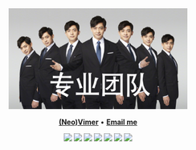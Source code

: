 <div align="center">
<img height="200" src="https://raw.githubusercontent.com/dindin12138/dindin12138/main/zw.jpg" />
</div>

<p align="center">
<b><a href="https://github.com/neovim/neovim">(Neo)Vimer</a></b>
•
<b><a href="mailto:79844759+dindin12138@users.noreply.github.com"> Email me</a></b>
</p>

<p align="center">
<img src = "https://img.shields.io/badge/nixos-dindin12138.svg?style=for-the-badge&logo=nixos&logoColor=white&labelColor=00599C&color=00599C"/>
<img src = "https://img.shields.io/badge/neovim-dindin12138.svg?style=for-the-badge&logo=neovim&logoColor=white&labelColor=57A143&color=57A143"/>
<img src = "https://img.shields.io/badge/c-dindin12138.svg?style=for-the-badge&logo=c&logoColor=white&labelColor=00599C&color=00599C"/>
<img src = "https://img.shields.io/badge/c%2B%2B-dindin12138.svg?style=for-the-badge&logo=c%2B%2B&logoColor=white&labelColor=00599C&color=00599C"/>
<img src = "https://img.shields.io/badge/lua-dindin12138.svg?style=for-the-badge&logo=lua&logoColor=white&labelColor=2C2D72&color=2C2D72"/>
<img src = "https://img.shields.io/badge/rust-dindin12138.svg?style=for-the-badge&logo=rust&logoColor=white&labelColor=000000&color=000000"/>
<img src = "https://img.shields.io/badge/python-dindin12138.svg?style=for-the-badge&logo=python&logoColor=ffdd54&labelColor=00599C&color=00599C"/>
</p>
